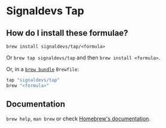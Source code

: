 # Signaldevs Tap

## How do I install these formulae?

`brew install signaldevs/tap/<formula>`

Or `brew tap signaldevs/tap` and then `brew install <formula>`.

Or, in a [`brew bundle`](https://github.com/Homebrew/homebrew-bundle) `Brewfile`:

```ruby
tap "signaldevs/tap"
brew "<formula>"
```

## Documentation

`brew help`, `man brew` or check [Homebrew's documentation](https://docs.brew.sh).
